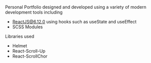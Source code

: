 Personal Portfolio designed and developed using a variety of modern development tools including
- ReactJS@6.12.0 using hooks such as useState and useEffect
- SCSS Modules

Libraries used
- Helmet
- React-Scroll-Up
- React-ScrollChor

